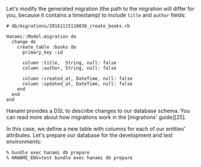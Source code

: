 Let's modify the generated migration (the path to the migration will differ for you, because it contains a timestamp) to include `title` and `author` fields:
    
    
    # db/migrations/20161115110038_create_books.rb
    
    Hanami::Model.migration do
      change do
        create_table :books do
          primary_key :id
    
          column :title,  String, null: false
          column :author, String, null: false
    
          column :created_at, DateTime, null: false
          column :updated_at, DateTime, null: false
        end
      end
    end
    

Hanami provides a DSL to describe changes to our database schema. You can read more about how migrations work in the [migrations' guide][25].

In this case, we define a new table with columns for each of our entities' attributes. Let's prepare our database for the development and test environments:
    
    
    % bundle exec hanami db prepare
    % HANAMI_ENV=test bundle exec hanami db prepare
    

